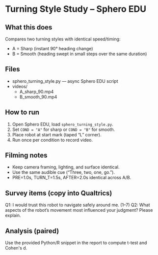 # Turning Style Study – Sphero EDU

## What this does
Compares two turning styles with identical speed/timing:
- A = Sharp (instant 90° heading change)
- B = Smooth (heading swept in small steps over the same duration)

## Files
- sphero_turning_style.py  — async Sphero EDU script
- videos/
  - A_sharp_90.mp4
  - B_smooth_90.mp4

## How to run
1) Open Sphero EDU, load `sphero_turning_style.py`.
2) Set `COND = "A"` for sharp or `COND = "B"` for smooth.
3) Place robot at start mark (taped “L” corner).
4) Run once per condition to record video.

## Filming notes
- Keep camera framing, lighting, and surface identical.
- Use the same audible cue (“Three, two, one, go.”).
- PRE=1.0s, TURN_T=1.5s, AFTER=2.0s identical across A/B.

## Survey items (copy into Qualtrics)
Q1: I would trust this robot to navigate safely around me. (1–7)
Q2: What aspects of the robot’s movement most influenced your judgment? Please explain.

## Analysis (paired)
Use the provided Python/R snippet in the report to compute t-test and Cohen's d.
